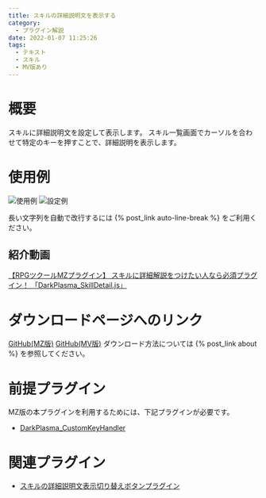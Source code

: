 ```yaml
---
title: スキルの詳細説明文を表示する
category:
  - プラグイン解説
date: 2022-01-07 11:25:26
tags:
  - テキスト
  - スキル
  - MV版あり
---
```


# 概要

スキルに詳細説明文を設定して表示します。
スキル一覧画面でカーソルを合わせて特定のキーを押すことで、詳細説明を表示します。

# 使用例

![使用例](skill-detail.png "使用例")
![設定例](skill-detail-setting.png "設定例")

長い文字列を自動で改行するには {% post_link auto-line-break %} をご利用ください。

## 紹介動画

[【RPGツクールMZプラグイン】 スキルに詳細解説をつけたい人なら必須プラグイン！ 「DarkPlasma_SkillDetail.js」](https://youtube.com/shorts/katnCYZdVOY?feature=share)

# ダウンロードページへのリンク

[GitHub(MZ版)](https://github.com/elleonard/DarkPlasma-MZ-Plugins/blob/release/DarkPlasma_SkillDetail.js)
[GitHub(MV版)](https://github.com/elleonard/DarkPlasma-MV-Plugins/blob/release/DarkPlasma_SkillDetail.js)
ダウンロード方法については {% post_link about %} を参照してください。

# 前提プラグイン

MZ版の本プラグインを利用するためには、下記プラグインが必要です。
- [DarkPlasma_CustomKeyHandler](https://github.com/elleonard/DarkPlasma-MZ-Plugins/blob/release/DarkPlasma_CustomKeyHandler.js)

# 関連プラグイン

- [スキルの詳細説明文表示切り替えボタンプラグイン](https://github.com/elleonard/DarkPlasma-MZ-Plugins/blob/release/DarkPlasma_SkillDetailButton.js)
